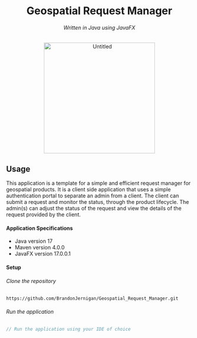 <h1 align="center">Geospatial Request Manager</h1>
<h6 align="center">Written in Java using JavaFX</h6>

<p align="center">
  <img width="300" alt="Untitled" src="https://user-images.githubusercontent.com/81219815/144441056-e424e8f9-7808-42b6-b2d0-1faba7d2788b.png">
</p>


## Usage
This application is a template for a simple and efficient request manager for geospatial products. It is a client side application that uses a simple authentication portal to separate an admin from a client. The client can submit a request and monitor the status, through the product lifecycle. The admin(s) can adjust the status of the request and view the details of the request provided by the client.

#### Application Specifications
- Java version 17
- Maven version 4.0.0
- JavaFX version 17.0.0.1


#### Setup

###### Clone the repository
```
https://github.com/BrandonJernigan/Geospatial_Request_Manager.git
```
###### Run the application
```js
// Run the application using your IDE of choice
```

